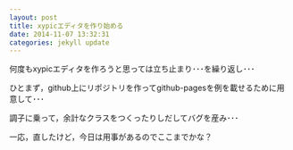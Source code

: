 ```yaml
---
layout: post
title: xypicエディタを作り始める
date: 2014-11-07 13:32:31
categories: jekyll update
---
```

何度もxypicエディタを作ろうと思っては立ち止まり･･･を繰り返し･･･

ひとまず，github上にリポジトリを作ってgithub-pagesを例を載せるために用意して･･･

調子に乗って，余計なクラスをつくったりしだしてバグを産み･･･

一応，直したけど，今日は用事があるのでここまでかな？
